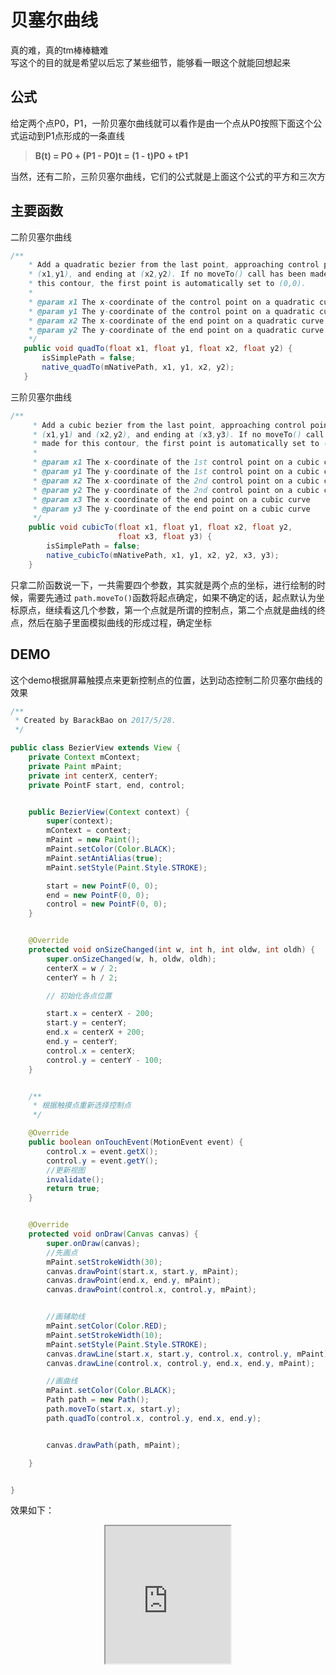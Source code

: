 # 贝塞尔曲线        
真的难，真的tm棒棒糖难            
写这个的目的就是希望以后忘了某些细节，能够看一眼这个就能回想起来           

## 公式      
给定两个点P0，P1，一阶贝塞尔曲线就可以看作是由一个点从P0按照下面这个公式运动到P1点形成的一条直线    

> **B(t) = P0 + (P1 - P0)t = (1 - t)P0 + tP1**           

当然，还有二阶，三阶贝塞尔曲线，它们的公式就是上面这个公式的平方和三次方      

## 主要函数      
二阶贝塞尔曲线     
```java
/**
    * Add a quadratic bezier from the last point, approaching control point
    * (x1,y1), and ending at (x2,y2). If no moveTo() call has been made for
    * this contour, the first point is automatically set to (0,0).
    *
    * @param x1 The x-coordinate of the control point on a quadratic curve
    * @param y1 The y-coordinate of the control point on a quadratic curve
    * @param x2 The x-coordinate of the end point on a quadratic curve
    * @param y2 The y-coordinate of the end point on a quadratic curve
    */
   public void quadTo(float x1, float y1, float x2, float y2) {
       isSimplePath = false;
       native_quadTo(mNativePath, x1, y1, x2, y2);
   }
```       

三阶贝塞尔曲线      
```java
/**
     * Add a cubic bezier from the last point, approaching control points
     * (x1,y1) and (x2,y2), and ending at (x3,y3). If no moveTo() call has been
     * made for this contour, the first point is automatically set to (0,0).
     *
     * @param x1 The x-coordinate of the 1st control point on a cubic curve
     * @param y1 The y-coordinate of the 1st control point on a cubic curve
     * @param x2 The x-coordinate of the 2nd control point on a cubic curve
     * @param y2 The y-coordinate of the 2nd control point on a cubic curve
     * @param x3 The x-coordinate of the end point on a cubic curve
     * @param y3 The y-coordinate of the end point on a cubic curve
     */
    public void cubicTo(float x1, float y1, float x2, float y2,
                        float x3, float y3) {
        isSimplePath = false;
        native_cubicTo(mNativePath, x1, y1, x2, y2, x3, y3);
    }   
```      

只拿二阶函数说一下，一共需要四个参数，其实就是两个点的坐标，进行绘制的时候，需要先通过
`path.moveTo()`函数将起点确定，如果不确定的话，起点默认为坐标原点，继续看这几个参数，第一个点就是所谓的控制点，第二个点就是曲线的终点，然后在脑子里面模拟曲线的形成过程，确定坐标          

##  DEMO     
这个demo根据屏幕触摸点来更新控制点的位置，达到动态控制二阶贝塞尔曲线的效果      


```java
/**
 * Created by BarackBao on 2017/5/28.
 */

public class BezierView extends View {
    private Context mContext;
    private Paint mPaint;
    private int centerX, centerY;
    private PointF start, end, control;


    public BezierView(Context context) {
        super(context);
        mContext = context;
        mPaint = new Paint();
        mPaint.setColor(Color.BLACK);
        mPaint.setAntiAlias(true);
        mPaint.setStyle(Paint.Style.STROKE);

        start = new PointF(0, 0);
        end = new PointF(0, 0);
        control = new PointF(0, 0);
    }


    @Override
    protected void onSizeChanged(int w, int h, int oldw, int oldh) {
        super.onSizeChanged(w, h, oldw, oldh);
        centerX = w / 2;
        centerY = h / 2;

        // 初始化各点位置

        start.x = centerX - 200;
        start.y = centerY;
        end.x = centerX + 200;
        end.y = centerY;
        control.x = centerX;
        control.y = centerY - 100;
    }


    /**
     * 根据触摸点重新选择控制点
     */

    @Override
    public boolean onTouchEvent(MotionEvent event) {
        control.x = event.getX();
        control.y = event.getY();
        //更新视图
        invalidate();
        return true;
    }


    @Override
    protected void onDraw(Canvas canvas) {
        super.onDraw(canvas);
        //先画点
        mPaint.setStrokeWidth(30);
        canvas.drawPoint(start.x, start.y, mPaint);
        canvas.drawPoint(end.x, end.y, mPaint);
        canvas.drawPoint(control.x, control.y, mPaint);


        //画辅助线
        mPaint.setColor(Color.RED);
        mPaint.setStrokeWidth(10);
        mPaint.setStyle(Paint.Style.STROKE);
        canvas.drawLine(start.x, start.y, control.x, control.y, mPaint);
        canvas.drawLine(control.x, control.y, end.x, end.y, mPaint);

        //画曲线
        mPaint.setColor(Color.BLACK);
        Path path = new Path();
        path.moveTo(start.x, start.y);
        path.quadTo(control.x, control.y, end.x, end.y);


        canvas.drawPath(path, mPaint);

    }


}

```     

效果如下：    
<div align="center">
<iframe height = 220 width = 200
src="http://image.jiantuku.com/17-5-28/50522521.jpg?imageView2/1/w/200/h/200&e=1495987210&token=el7kgPgYzpJoB23jrChWJ2gV3HpRl0VCzFn8rKKv:hroixY5-N3GlGQQkQUpet6l18Mw=">      
</div>
